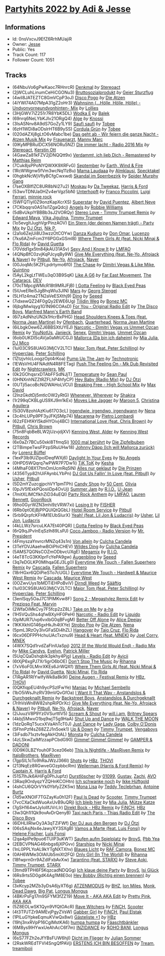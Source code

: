# [Partyhits 2022  by Adi & Jesse](https://open.spotify.com/playlist/0nsVxcvJ9EfZ6RrhMUajiR)
## Informations
<!-- META_BEGIN -->
- Id: 0nsVxcvJ9EfZ6RrhMUajiR
- Owner: [Jesse](https://open.spotify.com/user/sjfh1guceovah1sxlt3zcetlz)
- Public: Yes
- Track Count: 117
- Follower Count: 1051
<!-- META_END -->


## Tracks
<!-- TRACK_LIST_BEGIN -->
- (64NbuVo6gPwKaoc7RHnrcR) [Denkmal](https://open.spotify.com/track/64NbuVo6gPwKaoc7RHnrcR) *by* [Stereoact](https://open.spotify.com/artist/6dXL3SnQlCGX9LCUAyin6a)
- (2jWCLuhLinumCeHiCGONu3) [Bruttosozialprodukt](https://open.spotify.com/track/2jWCLuhLinumCeHiCGONu3) *by* [Geier Sturzflug](https://open.spotify.com/artist/3vQGJGekBpxyOrob92qTcE)
- (4wil8JATEZTC8GmVCpP3oJ) [Disco Pogo](https://open.spotify.com/track/4wil8JATEZTC8GmVCpP3oJ) *by* [Die Atzen](https://open.spotify.com/artist/1huEHiP7LUQ8QJHXbzrtDu)
- (4iYWl74A07MpA31gZ2oHr3) [Wahnsinn (...Hölle, Hölle, Hölle) - Undvonvorneundvonhinten- Mix](https://open.spotify.com/track/4iYWl74A07MpA31gZ2oHr3) *by* [Lollies](https://open.spotify.com/artist/3uerosZ91y17oppzjAySzN)
- (3HjGWV7iZ251r7R8YbK5DL) [Wodka E](https://open.spotify.com/track/3HjGWV7iZ251r7R8YbK5DL) *by* [Balek](https://open.spotify.com/artist/1noJaBJ8TfHp3I3JdsFL89)
- (69nrq6NeLYbKJIv21ORgQ4) [Alge](https://open.spotify.com/track/69nrq6NeLYbKJIv21ORgQ4) *by* [Knossi](https://open.spotify.com/artist/7H8EE2uf8SstFY9lUyid0T)
- (3IsASNnv8A9dS7GoZy1LY9) [Saufi saufi](https://open.spotify.com/track/3IsASNnv8A9dS7GoZy1LY9) *by* [Tobee](https://open.spotify.com/artist/5HvFk00KrkDIPJuzSLFd0r)
- (6zH1WDi8aODslrHT6B9ySS) [Cordula Grün](https://open.spotify.com/track/6zH1WDi8aODslrHT6B9ySS) *by* [Tobee](https://open.spotify.com/artist/5HvFk00KrkDIPJuzSLFd0r)
- (020dAZXj8gLtO6vMabc1be) [Das geht ab - Wir feiern die ganze Nacht - Atzen Musik Mix](https://open.spotify.com/track/020dAZXj8gLtO6vMabc1be) *by* [Frauenarzt](https://open.spotify.com/artist/38KSpOSYnwQX9zcOcVKdym), [Manny Marc](https://open.spotify.com/artist/4EAaUVCNTVA5rvmdyxLCNz)
- (0lKyMPBRuIDCX56NORu5NZ) [Die immer lacht - Radio 2016 Mix](https://open.spotify.com/track/0lKyMPBRuIDCX56NORu5NZ) *by* [Stereoact](https://open.spotify.com/artist/6dXL3SnQlCGX9LCUAyin6a), [Kerstin Ott](https://open.spotify.com/artist/1F30RWETubxDmbyfxeVPg7)
- (4GawZa81kFZV2jDNQQtt9x) [Verdammt, ich lieb Dich - Remastered](https://open.spotify.com/track/4GawZa81kFZV2jDNQQtt9x) *by* [Matthias Reim](https://open.spotify.com/artist/3fgh28NoU2ArVdUdymvnf3)
- (7Cuk8jsPPoNYQWXK9XRFvG) [September](https://open.spotify.com/track/7Cuk8jsPPoNYQWXK9XRFvG) *by* [Earth, Wind & Fire](https://open.spotify.com/artist/4QQgXkCYTt3BlENzhyNETg)
- (1RcWWgnw5fVm3wcNq11zBu) [Mama Laudaaa](https://open.spotify.com/track/1RcWWgnw5fVm3wcNq11zBu) *by* [Almklausi](https://open.spotify.com/artist/3f56dbtoRz7bucWJUeofzK), [Specktakel](https://open.spotify.com/artist/1ErIf1pAAaw5upKsCbqhzz)
- (0hgbkNcWjVflyBCfgCwxwd) [Skandal im Sperrbezirk](https://open.spotify.com/track/0hgbkNcWjVflyBCfgCwxwd) *by* [Spider Murphy Gang](https://open.spotify.com/artist/7LdEfCVOGOJ2jaAxsmnTeN)
- (7seOXBlflZC8UR8bNi27u2) [Moskau](https://open.spotify.com/track/7seOXBlflZC8UR8bNi27u2) *by* [Da Tweekaz](https://open.spotify.com/artist/6UOk7DmvqlzWmo6gjhZvn6), [Harris & Ford](https://open.spotify.com/artist/4FDj6mh458K7m9Txwyj2rt)
- (53wvTDNUa0HZv4erVgz5bN) [Unterhopft](https://open.spotify.com/track/53wvTDNUa0HZv4erVgz5bN) *by* [Franco Piccolini](https://open.spotify.com/artist/4FPEkxSnYPLKNUyrG7IZQq), [Luigi Ferrari](https://open.spotify.com/artist/1PepfufXCBIA9jEFUDpJGX), [minnie rock](https://open.spotify.com/artist/4UIXMQMtq5Z7NQq2RiqrQE)
- (5WFQTIyl0Z9onzKapXcrXS) [Superstar](https://open.spotify.com/track/5WFQTIyl0Z9onzKapXcrXS) *by* [David Puentez](https://open.spotify.com/artist/4gSsv9FQDyXx0GUkZYha7v), [Albert Neve](https://open.spotify.com/artist/4qq3Lutu3o965YhHUsnyDC)
- (7CKbqqrs0AS1si1ZgaQdcj) [Angels](https://open.spotify.com/track/7CKbqqrs0AS1si1ZgaQdcj) *by* [Robbie Williams](https://open.spotify.com/artist/2HcwFjNelS49kFbfvMxQYw)
- (5dBvUkplYBBBb3sJ2VORQy) [Stereo Love - Timmy Trumpet Remix](https://open.spotify.com/track/5dBvUkplYBBBb3sJ2VORQy) *by* [Edward Maya](https://open.spotify.com/artist/6XwwFnewNgWp81MYMK8zLq), [Vika Jigulina](https://open.spotify.com/artist/34dZRjYum6vVBGslgYaBtB), [Timmy Trumpet](https://open.spotify.com/artist/0CbeG1224FS58EUx4tPevZ)
- (1o5evgltJughVgrPinzAOV) [Ein Stern (der deinen Namen trägt) - Party Mix](https://open.spotify.com/track/1o5evgltJughVgrPinzAOV) *by* [DJ Ötzi](https://open.spotify.com/artist/0DR4z5jMA1eqx0CmHBUpkr), [Nik P.](https://open.spotify.com/artist/159oJddLiuKFNYTa3ZNueS)
- (2a1o6ZejUi8U3wzzOtCOYw) [Danza Kuduro](https://open.spotify.com/track/2a1o6ZejUi8U3wzzOtCOYw) *by* [Don Omar](https://open.spotify.com/artist/33ScadVnbm2X8kkUqOkC6Z), [Lucenzo](https://open.spotify.com/artist/5bv5RplEOwdCvhq0EILh9E)
- (7ks6AZmFcm3Y6PGGxGSmlB) [Where Them Girls At (feat. Nicki Minaj & Flo Rida)](https://open.spotify.com/track/7ks6AZmFcm3Y6PGGxGSmlB) *by* [David Guetta](https://open.spotify.com/artist/1Cs0zKBU1kc0i8ypK3B9ai)
- (70Vdd1gx5tn84jkAU31ASv) [Sexy And I Know It](https://open.spotify.com/track/70Vdd1gx5tn84jkAU31ASv) *by* [LMFAO](https://open.spotify.com/artist/3sgFRtyBnxXD5ESfmbK4dl)
- (4QNpBfC0zvjKqPJcyqBy9W) [Give Me Everything (feat. Ne-Yo, Afrojack & Nayer)](https://open.spotify.com/track/4QNpBfC0zvjKqPJcyqBy9W) *by* [Pitbull](https://open.spotify.com/artist/0TnOYISbd1XYRBk9myaseg), [Ne-Yo](https://open.spotify.com/artist/21E3waRsmPlU7jZsS13rcj), [Afrojack](https://open.spotify.com/artist/4D75GcNG95ebPtNvoNVXhz), [Nayer](https://open.spotify.com/artist/1ruutHJcECI7cos2n5TqpO)
- (00JoqMc5KZFLpdrtymo6f0) [The Chase](https://open.spotify.com/track/00JoqMc5KZFLpdrtymo6f0) *by* [Dimitri Vegas & Like Mike](https://open.spotify.com/artist/73jBynjsVtofjRpdpRAJGk), [Quintino](https://open.spotify.com/artist/1V3VTM7VspiQjcmRhC010n)
- (5AyL2kgLtTWEu3qO3B9SqK) [Like A G6](https://open.spotify.com/track/5AyL2kgLtTWEu3qO3B9SqK) *by* [Far East Movement](https://open.spotify.com/artist/698hF4vcwHwPy8ltmXermq), [The Cataracs](https://open.spotify.com/artist/7C64wNX3howEFZjAYRKsfP), [DEV](https://open.spotify.com/artist/7Ip2u3e5Nv6fFb5xyIHxEE)
- (70cTMpcgWMcR18t9MRJFjB) [I Gotta Feeling](https://open.spotify.com/track/70cTMpcgWMcR18t9MRJFjB) *by* [Black Eyed Peas](https://open.spotify.com/artist/1yxSLGMDHlW21z4YXirZDS)
- (5iUveERei5JgBhqWlu3JIN) [Mars](https://open.spotify.com/track/5iUveERei5JgBhqWlu3JIN) *by* [Georg Stengel](https://open.spotify.com/artist/7jQYzUpPshdP6jZS7lJSDU)
- (5LH1z4ma2TN2aVeESXthj9) [Ding](https://open.spotify.com/track/5LH1z4ma2TN2aVeESXthj9) *by* [Seeed](https://open.spotify.com/artist/5ISjkNS17JpCwiFtW80lpV)
- (7idxewQZ24F0gQy2EWE6Ug) [Tilidin Weg](https://open.spotify.com/track/7idxewQZ24F0gQy2EWE6Ug) *by* [Bonez MC](https://open.spotify.com/artist/1aS5tqEs9ci5P9KD9tZWa6)
- (6jbglMwIqyg1G1N96COAsD) [For You - Original Radio Edit](https://open.spotify.com/track/6jbglMwIqyg1G1N96COAsD) *by* [The Disco Boys](https://open.spotify.com/artist/0suokA0Exjok9HBfB0Oc3X), [Manfred Mann's Earth Band](https://open.spotify.com/artist/2utNxkLhreF1oIfO8kQT3q)
- (6i7zAdNhzUN2k1HcrBxPHG) [Head Shoulders Knees & Toes (feat. Norma Jean Martine)](https://open.spotify.com/track/6i7zAdNhzUN2k1HcrBxPHG) *by* [Ofenbach](https://open.spotify.com/artist/4AKwRarlmsUlLjIwt38NLw), [Quarterhead](https://open.spotify.com/artist/2h6hAChW74hB9HvrNoK1RY), [Norma Jean Martine](https://open.spotify.com/artist/2fsk4VlJdNF6G8cCMDrrzB)
- (6iLbgkOew6ZJ6BBSXtUYEJ) [Narcotic - Dimitri Vegas vs Ummet Ozcan Remix](https://open.spotify.com/track/6iLbgkOew6ZJ6BBSXtUYEJ) *by* [YouNotUs](https://open.spotify.com/artist/67ghKnycRX6VM1xfqJSMlH), [Janieck](https://open.spotify.com/artist/1bZDq4po4dMIpN74Zendm0), [Senex](https://open.spotify.com/artist/2n0Qz7ZvKS6kwjPuj9sW4H), [Dimitri Vegas](https://open.spotify.com/artist/2HkAI0YrEcgoR8QdaURqhO), [Ummet Ozcan](https://open.spotify.com/artist/7e1BNCygl2Gf7CX8LrByPv)
- (6ob0UKDI5cAVja0aMtUCGJ) [Mallorca (Da bin ich daheim)](https://open.spotify.com/track/6ob0UKDI5cAVja0aMtUCGJ) *by* [Mia Julia](https://open.spotify.com/artist/3tN4jv8IaO9UAKTWqpXaV4), [DJ Mico](https://open.spotify.com/artist/2hnLw3WnOWhhbQo5uCG04D)
- (1uI03C9S8UAlG3MjCV2LTC) [Major Tom (feat. Peter Schilling)](https://open.spotify.com/track/1uI03C9S8UAlG3MjCV2LTC) *by* [Hyperclap](https://open.spotify.com/artist/5yJGa05i1aPqLi8AMZPAtI), [Peter Schilling](https://open.spotify.com/artist/7ip3CWlgPZbQHvgJpmcGSS)
- (1ZtzjvhIcLoogzOpt4rKoa) [Pump Up The Jam](https://open.spotify.com/track/1ZtzjvhIcLoogzOpt4rKoa) *by* [Technotronic](https://open.spotify.com/artist/2Cd98zHVdZeOCisc6Gi2sB)
- (1EWsVHU4FNAdtN4R8FETag) [Push The Feeling On - Mk Dub Revisited Edit](https://open.spotify.com/track/1EWsVHU4FNAdtN4R8FETag) *by* [Nightcrawlers](https://open.spotify.com/artist/1gALaWbNDnwS2ECV09sn2A), [MK](https://open.spotify.com/artist/1yqxFtPHKcGcv6SXZNdyT9)
- (0k2GOhqsrxDTAbFFSdNJjT) [Temperature](https://open.spotify.com/track/0k2GOhqsrxDTAbFFSdNJjT) *by* [Sean Paul](https://open.spotify.com/artist/3Isy6kedDrgPYoTS1dazA9)
- (0HNXnhNZZtRZFLhP4hfyCP) [Hey Baby (Radio Mix)](https://open.spotify.com/track/0HNXnhNZZtRZFLhP4hfyCP) *by* [DJ Ötzi](https://open.spotify.com/artist/0DR4z5jMA1eqx0CmHBUpkr)
- (0UTjl5acoBcNiDWAHoLVCU) [Breaking Free - High School Mix](https://open.spotify.com/track/0UTjl5acoBcNiDWAHoLVCU) *by* [Max David](https://open.spotify.com/artist/3WS5cYCEX7JGPUMvWyzkSc)
- (2lnzGkdtDj5mtlcOW2yRtG) [Whenever, Wherever](https://open.spotify.com/track/2lnzGkdtDj5mtlcOW2yRtG) *by* [Shakira](https://open.spotify.com/artist/0EmeFodog0BfCgMzAIvKQp)
- (1r299qCKBLgUS9XJ9m1kEx) [Moves Like Jagger](https://open.spotify.com/track/1r299qCKBLgUS9XJ9m1kEx) *by* [Maroon 5](https://open.spotify.com/artist/04gDigrS5kc9YWfZHwBETP), [Christina Aguilera](https://open.spotify.com/artist/1l7ZsJRRS8wlW3WfJfPfNS)
- (5i30V8zohIAzKiu617O3cL) [Irgendwie, irgendwo, irgendwann](https://open.spotify.com/track/5i30V8zohIAzKiu617O3cL) *by* [Nena](https://open.spotify.com/artist/6Tz0QRoe083BcOo2YbG9lV)
- (3c4hLUPp9PF3yJFKjSMp74) [Macarena](https://open.spotify.com/track/3c4hLUPp9PF3yJFKjSMp74) *by* [Pietro Lombardi](https://open.spotify.com/artist/387fj6TuPJ3y2H8ViAm6r0)
- (62zFEHfAYl5kdHYOivj4BC) [International Love (feat. Chris Brown)](https://open.spotify.com/track/62zFEHfAYl5kdHYOivj4BC) *by* [Pitbull](https://open.spotify.com/artist/0TnOYISbd1XYRBk9myaseg), [Chris Brown](https://open.spotify.com/artist/7bXgB6jMjp9ATFy66eO08Z)
- (75n8FqbBeBLW2jUzvjdjXV) [Kenning West, Alder](https://open.spotify.com/track/75n8FqbBeBLW2jUzvjdjXV) *by* [Kenning West Records](https://open.spotify.com/artist/5uFK5OMRw5vqUna1tvbbCG)
- (6x0aZr7BCu50xkl8TfmqSi) [1000 mal berührt](https://open.spotify.com/track/6x0aZr7BCu50xkl8TfmqSi) *by* [Die Zipfelbuben](https://open.spotify.com/artist/2V63XSO1pn1xopgeRMP06U)
- (2TBimpeTwsFPzpSRuUHw18) [Johnny Däpp (Ich will Mallorca zurück)](https://open.spotify.com/track/2TBimpeTwsFPzpSRuUHw18) *by* [Lorenz Büffel](https://open.spotify.com/artist/6dKYo2aegt1Cpez6tyd2ai)
- (1exP3lb9UZlpolDeqfWXj6) [Daylight In Your Eyes](https://open.spotify.com/track/1exP3lb9UZlpolDeqfWXj6) *by* [No Angels](https://open.spotify.com/artist/3MzJcP62FVm6yKcprsiT7r)
- (0HPD5WQqrq7wPWR7P7Dw1i) [TiK ToK](https://open.spotify.com/track/0HPD5WQqrq7wPWR7P7Dw1i) *by* [Kesha](https://open.spotify.com/artist/6LqNN22kT3074XbTVUrhzX)
- (4MhaF08X17tmOmUcmRq5lN) [Alles nur geklaut](https://open.spotify.com/track/4MhaF08X17tmOmUcmRq5lN) *by* [Die Prinzen](https://open.spotify.com/artist/7F0bQWvv3rfV3EubmoQlwZ)
- (4356Typ82hUiFAynbLYbPn) [DJ Got Us Fallin' In Love (feat. Pitbull)](https://open.spotify.com/track/4356Typ82hUiFAynbLYbPn) *by* [Usher](https://open.spotify.com/artist/23zg3TcAtWQy7J6upgbUnj), [Pitbull](https://open.spotify.com/artist/0TnOYISbd1XYRBk9myaseg)
- (5D2mYZuzcgjpchVY1pmTPh) [Candy Shop](https://open.spotify.com/track/5D2mYZuzcgjpchVY1pmTPh) *by* [50 Cent](https://open.spotify.com/artist/3q7HBObVc0L8jNeTe5Gofh), [Olivia](https://open.spotify.com/artist/5YBSzuCs7WaFKNr7Bky0Uf)
- (0pJV5fExkPQosiiDp4OvUj) [Summer Jam](https://open.spotify.com/track/0pJV5fExkPQosiiDp4OvUj) *by* [R.I.O.](https://open.spotify.com/artist/0Ol3Jol2T3lZZVLNNzWPhj), [U-Jean](https://open.spotify.com/artist/5FTpdDUA9cksspPW5Ix78g)
- (7mitXLIMCflkhZiD34uEQI) [Party Rock Anthem](https://open.spotify.com/track/7mitXLIMCflkhZiD34uEQI) *by* [LMFAO](https://open.spotify.com/artist/3sgFRtyBnxXD5ESfmbK4dl), [Lauren Bennett](https://open.spotify.com/artist/2jLE4BoXHriQ96JagEtiDP), [GoonRock](https://open.spotify.com/artist/53sIBaVjXQhfH89Vu6nEGh)
- (6ho0GyrWZN3mhi9zVRW7xi) [Losing It](https://open.spotify.com/track/6ho0GyrWZN3mhi9zVRW7xi) *by* [FISHER](https://open.spotify.com/artist/1VJ0briNOlXRtJUAzoUJdt)
- (6Rb0ptOEjBjPPQUlQtQGbL) [Hotel Room Service](https://open.spotify.com/track/6Rb0ptOEjBjPPQUlQtQGbL) *by* [Pitbull](https://open.spotify.com/artist/0TnOYISbd1XYRBk9myaseg)
- (5rb9QrpfcKFHM1EUbSIurX) [Yeah! (feat. Lil Jon & Ludacris)](https://open.spotify.com/track/5rb9QrpfcKFHM1EUbSIurX) *by* [Usher](https://open.spotify.com/artist/23zg3TcAtWQy7J6upgbUnj), [Lil Jon](https://open.spotify.com/artist/7sfl4Xt5KmfyDs2T3SVSMK), [Ludacris](https://open.spotify.com/artist/3ipn9JLAPI5GUEo4y4jcoi)
- (4kLLWz7srcuLKA7Et40PQR) [I Gotta Feeling](https://open.spotify.com/track/4kLLWz7srcuLKA7Et40PQR) *by* [Black Eyed Peas](https://open.spotify.com/artist/1yxSLGMDHlW21z4YXirZDS)
- (6rQ9qJPvInEqSzlh89LsPJ) [Coco Jamboo - Radio Version](https://open.spotify.com/track/6rQ9qJPvInEqSzlh89LsPJ) *by* [Mr. President](https://open.spotify.com/artist/7KBkgunlONG7LPxs93pgpp)
- (4FmyszaYnvrcrMNZq43s1n) [Von allein](https://open.spotify.com/track/4FmyszaYnvrcrMNZq43s1n) *by* [Culcha Candela](https://open.spotify.com/artist/3gemH8D6fpu12DmTmUZYAL)
- (3TeYDVJAaehwBOiPhiCHEV) [Wildes Ding](https://open.spotify.com/track/3TeYDVJAaehwBOiPhiCHEV) *by* [Culcha Candela](https://open.spotify.com/artist/3gemH8D6fpu12DmTmUZYAL)
- (5AMS7QGNsCOZmODbvcUXgE) [Megamix](https://open.spotify.com/track/5AMS7QGNsCOZmODbvcUXgE) *by* [R.I.O.](https://open.spotify.com/artist/0Ol3Jol2T3lZZVLNNzWPhj)
- (4eT8TcG3KKlprFcYePA9gw) [Augenbling](https://open.spotify.com/track/4eT8TcG3KKlprFcYePA9gw) *by* [Seeed](https://open.spotify.com/artist/5ISjkNS17JpCwiFtW80lpV)
- (3q7eDGLKP0MlhqaGEJ3Lg0) [Everytime We Touch - Fallen Superhero Remix](https://open.spotify.com/track/3q7eDGLKP0MlhqaGEJ3Lg0) *by* [Cascada](https://open.spotify.com/artist/0N0d3kjwdY2h7UVuTdJGfp), [Fallen Superhero](https://open.spotify.com/artist/4XFbi551hXFADmZ7HHCiyY)
- (18rHGxr6QDiPieSTo7cUGL) [Everytime We Touch - Hardwell & Maurice West Remix](https://open.spotify.com/track/18rHGxr6QDiPieSTo7cUGL) *by* [Cascada](https://open.spotify.com/artist/0N0d3kjwdY2h7UVuTdJGfp), [Maurice West](https://open.spotify.com/artist/1qF8DC6uIBjskqP0hyw1Gk)
- (0OZwvUys1bMDTiEHPoBviV) [Dirndl Weed](https://open.spotify.com/track/0OZwvUys1bMDTiEHPoBviV) *by* [Sääftig](https://open.spotify.com/artist/4q3hVjQ64ODTveUdXsy2Jw)
- (1uI03C9S8UAlG3MjCV2LTC) [Major Tom (feat. Peter Schilling)](https://open.spotify.com/track/1uI03C9S8UAlG3MjCV2LTC) *by* [Hyperclap](https://open.spotify.com/artist/5yJGa05i1aPqLi8AMZPAtI), [Peter Schilling](https://open.spotify.com/artist/7ip3CWlgPZbQHvgJpmcGSS)
- (3enlSqy5OaJ7C1PIMKvw8F) [Song 2 - Megastylez Remix Edit](https://open.spotify.com/track/3enlSqy5OaJ7C1PIMKvw8F) *by* [Prezioso Feat. Marvin](https://open.spotify.com/artist/6CEqPLoXuRkAuh5TcIvBQJ)
- (2WfaOiMkCvy7F5fcp2zZ8L) [Take on Me](https://open.spotify.com/track/2WfaOiMkCvy7F5fcp2zZ8L) *by* [a-ha](https://open.spotify.com/artist/2jzc5TC5TVFLXQlBNiIUzE)
- (1H5VQuShs4qfwBXyHF0PeH) [Narcotic - Radio Edit](https://open.spotify.com/track/1H5VQuShs4qfwBXyHF0PeH) *by* [Liquido](https://open.spotify.com/artist/0wgLwvDNCHdJ9FblyyD4Dc)
- (0pMUR7Uvp6vxlbG0qBFvgM) [Better Off Alone](https://open.spotify.com/track/0pMUR7Uvp6vxlbG0qBFvgM) *by* [Alice Deejay](https://open.spotify.com/artist/2tbvDi9eXf9XXp06LupkED)
- (1KKXkhIG146gxHkJh4tXYe) [Strobo Pop](https://open.spotify.com/track/1KKXkhIG146gxHkJh4tXYe) *by* [Die Atzen](https://open.spotify.com/artist/1huEHiP7LUQ8QJHXbzrtDu), [Nena](https://open.spotify.com/artist/6Tz0QRoe083BcOo2YbG9lV)
- (5pmL3RzOy3IvGFaSDi4hZL) [Hangover](https://open.spotify.com/track/5pmL3RzOy3IvGFaSDi4hZL) *by* [Taio Cruz](https://open.spotify.com/artist/6MF9fzBmfXghAz953czmBC), [Flo Rida](https://open.spotify.com/artist/0jnsk9HBra6NMjO2oANoPY)
- (6cx06DFPPHchuUAcTxznu9) [Head & Heart (feat. MNEK)](https://open.spotify.com/track/6cx06DFPPHchuUAcTxznu9) *by* [Joel Corry](https://open.spotify.com/artist/6DgP9otnZw5z6daOntINxp), [MNEK](https://open.spotify.com/artist/7uMh23xWiuR7zsNkuNcm2G)
- (4WX7SQd1rvdZaFlnIUaSpj) [2012 (If the World Would End) - Radio Mix](https://open.spotify.com/track/4WX7SQd1rvdZaFlnIUaSpj) *by* [Mike Candys](https://open.spotify.com/artist/24Sxfn1uAoJmuR9N72drt9), [Evelyn](https://open.spotify.com/artist/5zntHEBXOIjmsrPNkdPz12), [Patrick Miller](https://open.spotify.com/artist/3tPUjzychwThvfKUGhlQL2)
- (5UqCQaDshqbIk3pkhy4Pjg) [Levels - Radio Edit](https://open.spotify.com/track/5UqCQaDshqbIk3pkhy4Pjg) *by* [Avicii](https://open.spotify.com/artist/1vCWHaC5f2uS3yhpwWbIA6)
- (6tXjP6xgPJ7Xr1igrO6bOE) [Don't Stop The Music](https://open.spotify.com/track/6tXjP6xgPJ7Xr1igrO6bOE) *by* [Rihanna](https://open.spotify.com/artist/5pKCCKE2ajJHZ9KAiaK11H)
- (7xV6oF0LMnrXKEs6JrWQXf) [Where Them Girls At (feat. Nicki Minaj & Flo Rida)](https://open.spotify.com/track/7xV6oF0LMnrXKEs6JrWQXf) *by* [David Guetta](https://open.spotify.com/artist/1Cs0zKBU1kc0i8ypK3B9ai), [Nicki Minaj](https://open.spotify.com/artist/0hCNtLu0JehylgoiP8L4Gh), [Flo Rida](https://open.spotify.com/artist/0jnsk9HBra6NMjO2oANoPY)
- (7iRgAR1RIYwlfyWk8a8k9I) [Deine Augen - Festival Remix](https://open.spotify.com/track/7iRgAR1RIYwlfyWk8a8k9I) *by* [HBz](https://open.spotify.com/artist/7I2JG3CcPawkeQPE7uypHJ), [THOVI](https://open.spotify.com/artist/55E3g7oUV2dhqCWao7kzm3)
- (0QKfiqpEU4h9ycPSzIFwYe) [Maniac](https://open.spotify.com/track/0QKfiqpEU4h9ycPSzIFwYe) *by* [Michael Sembello](https://open.spotify.com/artist/771qBvjnXOH9Azr6lKy6FB)
- (1bO5iWsJhzRV39mVQvGfOa) [I Want It That Way - Anstandslos & Durchgeknallt Remix](https://open.spotify.com/track/1bO5iWsJhzRV39mVQvGfOa) *by* [Backstreet Boys](https://open.spotify.com/artist/5rSXSAkZ67PYJSvpUpkOr7), [Anstandslos & Durchgeknallt](https://open.spotify.com/artist/5R8zS6ofKclznKk3ffudoO)
- (7rIhVsWn8W82shpRiPDrXc) [Give Me Everything (feat. Ne-Yo, Afrojack & Nayer)](https://open.spotify.com/track/7rIhVsWn8W82shpRiPDrXc) *by* [Pitbull](https://open.spotify.com/artist/0TnOYISbd1XYRBk9myaseg), [Ne-Yo](https://open.spotify.com/artist/21E3waRsmPlU7jZsS13rcj), [Afrojack](https://open.spotify.com/artist/4D75GcNG95ebPtNvoNVXhz), [Nayer](https://open.spotify.com/artist/1ruutHJcECI7cos2n5TqpO)
- (2iJuuzV8P9Yz0VSurttIV5) [Scream & Shout](https://open.spotify.com/track/2iJuuzV8P9Yz0VSurttIV5) *by* [will.i.am](https://open.spotify.com/artist/085pc2PYOi8bGKj0PNjekA), [Britney Spears](https://open.spotify.com/artist/26dSoYclwsYLMAKD3tpOr4)
- (4kbj5MwxO1bq9wjT5g9HaA) [Shut Up and Dance](https://open.spotify.com/track/4kbj5MwxO1bq9wjT5g9HaA) *by* [WALK THE MOON](https://open.spotify.com/artist/6DIS6PRrLS3wbnZsf7vYic)
- (1dzQoRqT5ucxXVaAhTcT0J) [Just Dance](https://open.spotify.com/track/1dzQoRqT5ucxXVaAhTcT0J) *by* [Lady Gaga](https://open.spotify.com/artist/1HY2Jd0NmPuamShAr6KMms), [Colby O'Donis](https://open.spotify.com/artist/7fObcBw9VM3x7ntWKCYl0z)
- (5FhnPzf4sZ68ZZJ1n5oek1) [Up & Down](https://open.spotify.com/track/5FhnPzf4sZ68ZZJ1n5oek1) *by* [Timmy Trumpet](https://open.spotify.com/artist/0CbeG1224FS58EUx4tPevZ), [Vengaboys](https://open.spotify.com/artist/0cwmNvclzPd8mQnoHuIksj)
- (3iFsdb71xztvfegAkH2tAL) [Monsta](https://open.spotify.com/track/3iFsdb71xztvfegAkH2tAL) *by* [Culcha Candela](https://open.spotify.com/artist/3gemH8D6fpu12DmTmUZYAL)
- (4zLSkwZaiMfzzapPCbdG90) [Gimme! Gimme! Gimme!](https://open.spotify.com/track/4zLSkwZaiMfzzapPCbdG90) *by* [GAMPER & DADONI](https://open.spotify.com/artist/6HQ6vf4AloXyVNdyJhrX1J)
- (0D9K0LBZYouh0F3cez06eb) [This Is Nightlife - MaxRiven Remix](https://open.spotify.com/track/0D9K0LBZYouh0F3cez06eb) *by* [ItaloBrothers](https://open.spotify.com/artist/5nkYRuiIHg2xXHFC8bfosJ), [MaxRiven](https://open.spotify.com/artist/2e1sXIH8toptMri6Xx2iW2)
- (7gpSIL1cTo9hRaJWzJ366l) [Shots](https://open.spotify.com/track/7gpSIL1cTo9hRaJWzJ366l) *by* [HBz](https://open.spotify.com/artist/7I2JG3CcPawkeQPE7uypHJ), [THOVI](https://open.spotify.com/artist/55E3g7oUV2dhqCWao7kzm3)
- (213NqEz8RGwveGOzpbbcRm) [Wellerman (Harris & Ford Remix)](https://open.spotify.com/track/213NqEz8RGwveGOzpbbcRm) *by* [Captain X](https://open.spotify.com/artist/0jmTWb4VpnsqxCUxgRN57N), [Harris & Ford](https://open.spotify.com/artist/4FDj6mh458K7m9Txwyj2rt)
- (51S7lhJk6AHiFg0PhJupfz) [Durstlöscher](https://open.spotify.com/track/51S7lhJk6AHiFg0PhJupfz) *by* [01099](https://open.spotify.com/artist/3Z3aTg9PwJ37e8xeO0aUC9), [Gustav](https://open.spotify.com/artist/2WmxTCUVOyGsqn4GA7VxuC), [Zachi](https://open.spotify.com/artist/5RgzUZORebl59TcvCRZsD2), [AVO](https://open.spotify.com/artist/3g8GEfox7TneqzId98rNGi)
- (3Raq9OrdyqzYZQHnKCOHtn) [Ich schwanke noch](https://open.spotify.com/track/3Raq9OrdyqzYZQHnKCOHtn) *by* [Ikke Hüftgold](https://open.spotify.com/artist/2ctUnxn4qlNB9rYMyKJuMf)
- (4shCU6QOrVYk0YbfyZZK5w) [Mona Lisa](https://open.spotify.com/track/4shCU6QOrVYk0YbfyZZK5w) *by* [Teddy Teclebrhan](https://open.spotify.com/artist/40Jb5kob7OGlmUSnYJp5X3), [Antoine Burtz](https://open.spotify.com/artist/3jVAChqmJ1QMCW9L9sxtiH)
- (7d5wXNOlF7TGZayKu0h12F) [Paul Is Dead](https://open.spotify.com/track/7d5wXNOlF7TGZayKu0h12F) *by* [Scooter](https://open.spotify.com/artist/0HlxL5hisLf59ETEPM3cUA), [Timmy Trumpet](https://open.spotify.com/artist/0CbeG1224FS58EUx4tPevZ)
- (7vcCXaCkdWuoAxUvB9uQRj) [Ich bleib hier](https://open.spotify.com/track/7vcCXaCkdWuoAxUvB9uQRj) *by* [Mia Julia](https://open.spotify.com/artist/3tN4jv8IaO9UAKTWqpXaV4), [Mütze Katze](https://open.spotify.com/artist/1NIZkVWOktJ496divSh7cF)
- (7gSH164wtJyIolIfJVrLIr) [Direkt Bock - HBz Remix](https://open.spotify.com/track/7gSH164wtJyIolIfJVrLIr) *by* [FiNCH](https://open.spotify.com/artist/1ZyqnbV7Brg5LgyS4EZCUD), [HBz](https://open.spotify.com/artist/7I2JG3CcPawkeQPE7uypHJ)
- (3w3Qh1l1Qk9ovAvDrQenyB) [Taxi nach Paris - Thias Radio Edit](https://open.spotify.com/track/3w3Qh1l1Qk9ovAvDrQenyB) *by* [The Disco Boys](https://open.spotify.com/artist/0suokA0Exjok9HBfB0Oc3X)
- (6lDHLllRlwOy3A3qTZiFWf) [Der DJ aus den Bergen](https://open.spotify.com/track/6lDHLllRlwOy3A3qTZiFWf) *by* [DJ Ötzi](https://open.spotify.com/artist/0DR4z5jMA1eqx0CmHBUpkr)
- (06sSAsjNx4eJawyXY3SXgB) [Vamos a Marte (feat. Luis Fonsi)](https://open.spotify.com/track/06sSAsjNx4eJawyXY3SXgB) *by* [Helene Fischer](https://open.spotify.com/artist/7MzHPIXAqIOCnvK0sVY72W), [Luis Fonsi](https://open.spotify.com/artist/4V8Sr092TqfHkfAA5fXXqG)
- (2qa4plPe9puo6TUIP3uKWT) [Saufen aufm Spielplatz](https://open.spotify.com/track/2qa4plPe9puo6TUIP3uKWT) *by* [BroyS](https://open.spotify.com/artist/3yDixC6rzq0qg2HmZTobCO), [Pbb Yea](https://open.spotify.com/artist/0LMiaB3r5vBn8zYpfZWeg9)
- (2EBCVPNAG46nbgs6jXPGvv) [Starships](https://open.spotify.com/track/2EBCVPNAG46nbgs6jXPGvv) *by* [Nicki Minaj](https://open.spotify.com/artist/0hCNtLu0JehylgoiP8L4Gh)
- (1nL0PPLYoAL9kYTgNXTXhv) [Blaues Licht](https://open.spotify.com/track/1nL0PPLYoAL9kYTgNXTXhv) *by* [RAF Camora](https://open.spotify.com/artist/0Dvx6p8JDyzeOPGmaCIH1L), [Bonez MC](https://open.spotify.com/artist/1aS5tqEs9ci5P9KD9tZWa6)
- (0AH6WMe3OlAlUb5miXt2FQ) [Only Girl (In The World)](https://open.spotify.com/track/0AH6WMe3OlAlUb5miXt2FQ) *by* [Rihanna](https://open.spotify.com/artist/5pKCCKE2ajJHZ9KAiaK11H)
- (18fwprn0rr9AZdIFxbAvXw) [Tarantino (feat. STARX)](https://open.spotify.com/track/18fwprn0rr9AZdIFxbAvXw) *by* [Steve Aoki](https://open.spotify.com/artist/77AiFEVeAVj2ORpC85QVJs), [Timmy Trumpet](https://open.spotify.com/artist/0CbeG1224FS58EUx4tPevZ), [STARX](https://open.spotify.com/artist/4UOilbWidQsH04ErH1yrmp)
- (3tmd9TPH6F5KqzcadNDQGg) [Ich klaue deine Party](https://open.spotify.com/track/3tmd9TPH6F5KqzcadNDQGg) *by* [BroyS](https://open.spotify.com/artist/3yDixC6rzq0qg2HmZTobCO), [Isi Glück](https://open.spotify.com/artist/6rCSN5ZYcBpBWIY2GEiKdQ)
- (6Rs9rts5D0gdK4Ag1M8E0o) [Hey Bobby (Richtig einen brennen)](https://open.spotify.com/track/6Rs9rts5D0gdK4Ag1M8E0o) *by* [Tobee](https://open.spotify.com/artist/5HvFk00KrkDIPJuzSLFd0r)
- (3xKcyp2MZb3yDsA6jyXT6g) [ATZENMODUS](https://open.spotify.com/track/3xKcyp2MZb3yDsA6jyXT6g) *by* [BHZ](https://open.spotify.com/artist/3mmI5HKArDwgggj4j0aJyC), [Ion Miles](https://open.spotify.com/artist/1OJvqVmekd5OPxlTeHmlBl), [Monk](https://open.spotify.com/artist/0jEyGu5QKLxQ2tIZVnRbfE), [Dead Dawg](https://open.spotify.com/artist/0vbfrsbTQsxmBTrvtZTFB4), [Big Pat](https://open.spotify.com/artist/1ZpLpz4tFdvUocboq1KX3M), [Longus Mongus](https://open.spotify.com/artist/0n1kV1G3NQrfuLGJosIGxb)
- (4BKrPsFg17m9SFYM3fZZ19) [Move It - AKA AKA Edit](https://open.spotify.com/track/4BKrPsFg17m9SFYM3fZZ19) *by* [Pretty Pink](https://open.spotify.com/artist/78GHS9zWXcj8tBke222g5N), [AKA AKA](https://open.spotify.com/artist/64fjAjykuM8Oc3Bqup4g72)
- (5Z8EOLwSK1Qyn9VfQtOAcR) [Rave Witchers](https://open.spotify.com/track/5Z8EOLwSK1Qyn9VfQtOAcR) *by* [FiNCH](https://open.spotify.com/artist/1ZyqnbV7Brg5LgyS4EZCUD), [Scooter](https://open.spotify.com/artist/0HlxL5hisLf59ETEPM3cUA)
- (4t3TPJTZr9AMEvjPgyZVsW) [Gabber Girl](https://open.spotify.com/track/4t3TPJTZr9AMEvjPgyZVsW) *by* [FiNCH](https://open.spotify.com/artist/1ZyqnbV7Brg5LgyS4EZCUD), [Paul Elstak](https://open.spotify.com/artist/123hDJRbi4KtCdBaaKNHW6)
- (1PlLuGYpkeEqmuKVwQx8wl) [Gästeliste +1](https://open.spotify.com/track/1PlLuGYpkeEqmuKVwQx8wl) *by* [HBz](https://open.spotify.com/artist/7I2JG3CcPawkeQPE7uypHJ)
- (19hj3nxRVpP16CgIMstKA6) [humpa humpa](https://open.spotify.com/track/19hj3nxRVpP16CgIMstKA6) *by* [Fäaschtbänkler](https://open.spotify.com/artist/5eLTULECbpoiNT8czpulxX)
- (6M8ys9IHYwxUeAhAcC6f7m) [INZIDANCE](https://open.spotify.com/track/6M8ys9IHYwxUeAhAcC6f7m) *by* [$OHO BANI](https://open.spotify.com/artist/3KQylwDxYE7Vxli0BSuwaf), [Longus Mongus](https://open.spotify.com/artist/0n1kV1G3NQrfuLGJosIGxb)
- (6sS77FZh2eJfYBsFUW6hjI) [Dicht im Flieger](https://open.spotify.com/track/6sS77FZh2eJfYBsFUW6hjI) *by* [Julian Sommer](https://open.spotify.com/artist/77puYb4Nubacm3PAzkY1UQ)
- (2RskWREdTFVI4SngQfPAVj) [ERSTENS ICH BIN BESOFFEN](https://open.spotify.com/track/2RskWREdTFVI4SngQfPAVj) *by* [Tream](https://open.spotify.com/artist/6vNAKgK5d74N1I0zTxRPDp), [treamiboii](https://open.spotify.com/artist/4jsmk00NuPR1FfXqUCF1ac)
<!-- TRACK_LIST_END -->
